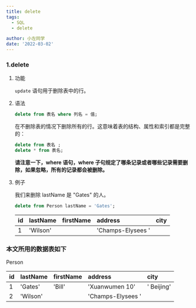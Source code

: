 ```yaml
---
title: delete
tags:
  - SQL
  - delete

author: 小左同学
date: '2022-03-02'
---
```


### 1.delete

1. 功能

   `update` 语句用于删除表中的行。

2. 语法

   ```sql
   delete from 表名 where 列名 = 值;
   ```
  
   在不删除表的情况下删除所有的行。这意味着表的结构、属性和索引都是完整的：
   ```sql
   delete from 表名 ;
   delete * from 表名;
   ```

   **请注意一下，where 语句，where 子句规定了哪条记录或者哪些记录需要删除，如果忽略，所有的记录都会被删除。**

3. 例子

   我们来删除 lastName 是 "Gates" 的人。

   ```sql
   delete from Person lastName = 'Gates';
   ```
   | id  | lastName | firstName | address           | city       |
   | :-- | :------- | :-------- | :---------------- | :--------- |
   | 1   | 'Wilson' |           | 'Champs-Elysees ' |            |


### 本文所用的数据表如下

Person

| id  | lastName | firstName | address           | city       |
| :-- | :------- | :-------- | :---------------- | :--------- |
| 1   | 'Gates'  | 'Bill'    | 'Xuanwumen 10'    | ' Beijing' |
| 2   | 'Wilson' |           | 'Champs-Elysees ' |            |
